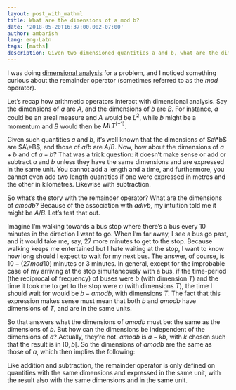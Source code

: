 ```yaml
---
layout: post_with_mathml
title: What are the dimensions of a mod b?
date: '2018-05-20T16:37:00.002-07:00'
author: ambarish
lang: eng-Latn
tags: [maths]
description: Given two dimensioned quantities a and b, what are the dimensions of (a mod b)?
---
```


I was doing [dimensional analysis](https://en.wikipedia.org/wiki/Dimensional_analysis) for a problem, and I noticed something curious about the remainder operator (sometimes referred to as the $mod$ operator).

Letʼs recap how arithmetic operators interact with dimensional analysis. Say the dimensions of $a$ are $A$, and the dimensions of $b$ are $B$. For instance, $a$ could be an areal measure and $A$ would be $L^2$, while $b$ might be a momentum and $B$ would then be $MLT^(-1)$.

Given such quantities $a$ and $b$, itʼs well known that the dimensions of $a\*b$ are $A\*B$, and those of $a/b$ are $A/B$. Now, how about the dimensions of $a+b$ and of $a-b$? That was a trick question: it doesnʼt make sense or add or subtract $a$ and $b$ unless they have the same dimensions and are expressed in the same unit. You cannot add a length and a time, and furthermore, you cannot even add two length quantities if one were expressed in metres and the other in kilometres. Likewise with subtraction.

So whatʼs the story with the remainder operator? What are the dimensions of $a mod b$? Because of the association with $a div b$, my intuition told me it might be $A/B$. Letʼs test that out.

Imagine Iʼm walking towards a bus stop where thereʼs a bus every $10$ minutes in the direction I want to go. When Iʼm far away, I see a bus go past, and it would take me, say, $27$ more minutes to get to the stop. Because walking keeps me entertained but I hate waiting at the stop, I want to know how long should I expect to wait for my next bus. The answer, of course, is $10 - (27 mod 10)$ minutes or $3$ minutes. In general, except for the improbable case of my arriving at the stop simultaneously with a bus, if the time-period (the reciprocal of frequency) of buses were $b$ (with dimension $T$) and the time it took me to get to the stop were $a$ (with dimensions $T$), the time I should wait for would be $b - a mod b$, with dimensions $T$. The fact that this expression makes sense must mean that both $b$ and $a mod b$ have dimensions of $T$, and are in the same units.

So that answers what the dimensions of $a mod b$ must be: the same as the dimensions of $b$. But how can the dimensions be independent of the dimensions of $a$? Actually, theyʼre not. $a mod b$ is $a - kb$, with $k$ chosen such that the result is in $[0, b[$. So the dimensions of $a mod b$ are the same as those of $a$, which then implies the following:

Like addition and subtraction, the remainder operator is only defined on quantities with the same dimensions and expressed in the same unit, with the result also with the same dimensions and in the same unit.

